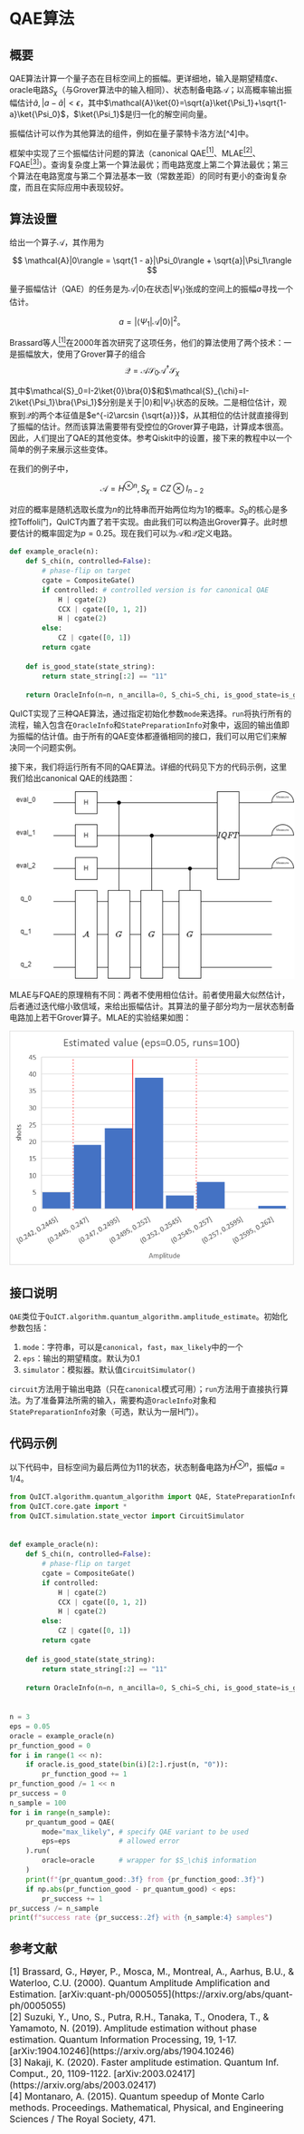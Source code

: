 # QAE算法

## 概要

QAE算法计算一个量子态在目标空间上的振幅。更详细地，输入是期望精度$\epsilon$、oracle电路$S_\chi$（与Grover算法中的输入相同）、状态制备电路$\mathcal{A}$；以高概率输出振幅估计$\tilde a,|a-\tilde a|<\epsilon$，其中$\mathcal{A}\ket{0}=\sqrt{a}\ket{\Psi_1}+\sqrt{1-a}\ket{\Psi_0}$，$\ket{\Psi_1}$是归一化的解空间向量。

振幅估计可以作为其他算法的组件，例如在量子蒙特卡洛方法[^4]中。

框架中实现了三个振幅估计问题的算法（canonical QAE[<sup>[1]</sup>](#refer1)、MLAE[<sup>[2]</sup>](#refer2)、FQAE[<sup>[3]</sup>](#refer3)）。查询复杂度上第一个算法最优；而电路宽度上第二个算法最优；第三个算法在电路宽度与第二个算法基本一致（常数差距）的同时有更小的查询复杂度，而且在实际应用中表现较好。

## 算法设置

给出一个算子$\mathcal{A}$，其作用为

$$
    \mathcal{A}|0\rangle = \sqrt{1 - a}|\Psi_0\rangle + \sqrt{a}|\Psi_1\rangle
$$

量子振幅估计（QAE）的任务是为$\mathcal{A} | 0\rangle$在状态$|\Psi_1\rangle$张成的空间上的振幅$a$寻找一个估计。

$$
a = |\langle\Psi_1 | \mathcal{A} | 0\rangle|^2。
$$

Brassard等人[<sup>[1]</sup>](#refer1)在2000年首次研究了这项任务，他们的算法使用了两个技术：一是振幅放大，使用了Grover算子的组合 
$$
\mathcal{Q} = \mathcal{A}\mathcal{S}_0\mathcal{A}^\dagger\mathcal{S}_{\chi}
$$

其中$\mathcal{S}_0=I-2\ket{0}\bra{0}$和$\mathcal{S}_{\chi}=I-2\ket{\Psi_1}\bra{\Psi_1}$分别是关于$|0\rangle$和$|\Psi_1\rangle$状态的反映。二是相位估计，观察到$\mathcal{Q}$的两个本征值是$e^{-i2\arcsin {\sqrt{a}}}$，从其相位的估计就直接得到了振幅的估计。然而该算法需要带有受控位的Grover算子电路，计算成本很高。因此，人们提出了QAE的其他变体。参考Qiskit中的设置，接下来的教程中以一个简单的例子来展示这些变体。

在我们的例子中，

$$
\mathcal{A}=H^{\otimes n}, S_\chi=CZ \otimes I_{n-2}
$$

对应的概率是随机选取长度为$n$的比特串而开始两位均为$1$的概率。$S_0$的核心是多控Toffoli门，QuICT内置了若干实现。由此我们可以构造出Grover算子。此时想要估计的概率固定为$p = 0.25$。现在我们可以为$\mathcal{A}$和$\mathcal{Q}$定义电路。

```python
def example_oracle(n):
    def S_chi(n, controlled=False):
        # phase-flip on target
        cgate = CompositeGate()
        if controlled: # controlled version is for canonical QAE
            H | cgate(2)
            CCX | cgate([0, 1, 2])
            H | cgate(2)
        else:
            CZ | cgate([0, 1])
        return cgate

    def is_good_state(state_string):
        return state_string[:2] == "11"

    return OracleInfo(n=n, n_ancilla=0, S_chi=S_chi, is_good_state=is_good_state)

```

QuICT实现了三种QAE算法，通过指定初始化参数`mode`来选择。`run`将执行所有的流程，输入包含在`OracleInfo`和`StatePreparationInfo`对象中，返回的输出值即为振幅的估计值。由于所有的QAE变体都遵循相同的接口，我们可以用它们来解决同一个问题实例。

接下来，我们将运行所有不同的QAE算法。详细的代码见下方的代码示例，这里我们给出canonical QAE的线路图：

![canonical_QAE_ref](./canonical_QAE_ref.png)

MLAE与FQAE的原理稍有不同：两者不使用相位估计。前者使用最大似然估计，后者通过迭代缩小致信域，来给出振幅估计。其算法的量子部分均为一层状态制备电路加上若干Grover算子。MLAE的实验结果如图：

![QAE_run_result](./QAE_run_result.png)

## 接口说明

`QAE`类位于`QuICT.algorithm.quantum_algorithm.amplitude_estimate`。初始化参数包括：

1. `mode`：字符串，可以是`canonical`，`fast`，`max_likely`中的一个
2. `eps`：输出的期望精度。默认为0.1
3. `simulator`：模拟器。默认值`CircuitSimulator()`

`circuit`方法用于输出电路（只在`canonical`模式可用）；`run`方法用于直接执行算法。为了准备算法所需的输入，需要构造`OracleInfo`对象和`StatePreparationInfo`对象（可选，默认为一层H门）。

## 代码示例

以下代码中，目标空间为最后两位为11的状态，状态制备电路为$H^{\otimes n}$，振幅$a=1/4$。

```python
from QuICT.algorithm.quantum_algorithm import QAE, StatePreparationInfo, OracleInfo
from QuICT.core.gate import *
from QuICT.simulation.state_vector import CircuitSimulator


def example_oracle(n):
    def S_chi(n, controlled=False):
        # phase-flip on target
        cgate = CompositeGate()
        if controlled:
            H | cgate(2)
            CCX | cgate([0, 1, 2])
            H | cgate(2)
        else:
            CZ | cgate([0, 1])
        return cgate

    def is_good_state(state_string):
        return state_string[:2] == "11"

    return OracleInfo(n=n, n_ancilla=0, S_chi=S_chi, is_good_state=is_good_state)


n = 3
eps = 0.05
oracle = example_oracle(n)
pr_function_good = 0
for i in range(1 << n):
    if oracle.is_good_state(bin(i)[2:].rjust(n, "0")):
        pr_function_good += 1
pr_function_good /= 1 << n
pr_success = 0
n_sample = 100
for i in range(n_sample):
    pr_quantum_good = QAE(
        mode="max_likely", # specify QAE variant to be used
        eps=eps            # allowed error
    ).run(
        oracle=oracle      # wrapper for $S_\chi$ information
    )
    print(f"{pr_quantum_good:.3f} from {pr_function_good:.3f}")
    if np.abs(pr_function_good - pr_quantum_good) < eps:
        pr_success += 1
pr_success /= n_sample
print(f"success rate {pr_success:.2f} with {n_sample:4} samples")
```

## 参考文献

<div id="refer1"></div>
<font size=3>
[1] Brassard, G., Høyer, P., Mosca, M., Montreal, A., Aarhus, B.U., & Waterloo, C.U. (2000). Quantum Amplitude Amplification and Estimation. [arXiv:quant-ph/0005055](https://arxiv.org/abs/quant-ph/0005055)
</font>

<div id="refer2"></div>
<font size=3>
[2] Suzuki, Y., Uno, S., Putra, R.H., Tanaka, T., Onodera, T., & Yamamoto, N. (2019). Amplitude estimation without phase estimation. Quantum Information Processing, 19, 1-17. [arXiv:1904.10246](https://arxiv.org/abs/1904.10246)
</font>

<div id="refer3"></div>
<font size=3>
[3] Nakaji, K. (2020). Faster amplitude estimation. Quantum Inf. Comput., 20, 1109-1122. [arXiv:2003.02417](https://arxiv.org/abs/2003.02417)
</font>

<div id="refer4"></div>
<font size=3>
[4] Montanaro, A. (2015). Quantum speedup of Monte Carlo methods. Proceedings. Mathematical, Physical, and Engineering Sciences / The Royal Society, 471.
</font>